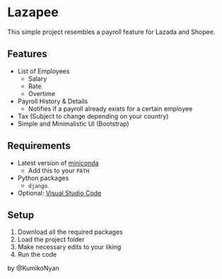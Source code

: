 # Lazapee

This simple project resembles a payroll feature for Lazada and Shopee.

## Features
- List of Employees
  - Salary
  - Rate
  - Overtime
- Payroll History & Details
  - Notifies if a payroll already exists for a certain employee
- Tax (Subject to change depending on your country)
- Simple and Minimalistic UI (Bootstrap)

## Requirements
- Latest version of [miniconda](https://docs.conda.io/en/latest/miniconda.html)
  - Add this to your ```PATH```
- Python packages
  - ```django```
- Optional: [Visual Studio Code](https://code.visualstudio.com/download)

## Setup
1. Download all the required packages
2. Load the project folder
3. Make necessary edits to your liking
4. Run the code

by @KumikoNyan

